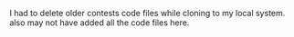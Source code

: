 I had to delete older contests code files while cloning to my local system.
also may not have added all the code files here.